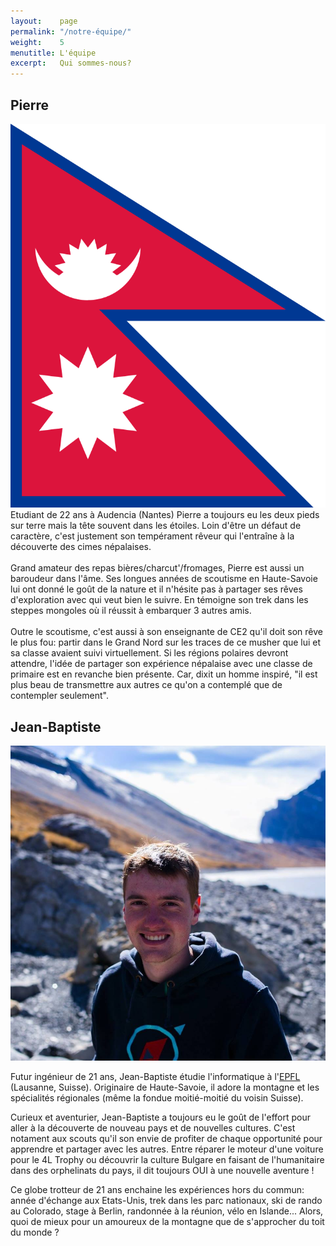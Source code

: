 ```yaml
---
layout:    page
permalink: "/notre-équipe/"
weight:    5
menutitle: L'équipe
excerpt:   Qui sommes-nous?
---
```


## Pierre

<p><img class="img-people" src="/media/img/flag.png#right"> 
Etudiant de 22 ans à Audencia (Nantes) Pierre a toujours eu les deux pieds sur terre mais la tête souvent dans les étoiles. Loin d'être un défaut de caractère, c'est justement son tempérament rêveur qui l'entraîne à la découverte des cimes népalaises.<br/><br/>
Grand amateur des repas bières/charcut'/fromages, Pierre est aussi un baroudeur dans l'âme. Ses longues années de scoutisme en Haute-Savoie lui ont donné le goût de la nature et il n'hésite pas à partager ses rêves d'exploration avec qui veut bien le suivre. En témoigne son trek dans les steppes mongoles où il réussit à embarquer 3 autres amis.<br/><br/>
Outre le scoutisme, c'est aussi à son enseignante de CE2 qu'il doit son rêve le plus fou: partir dans le Grand Nord sur les traces de ce musher que lui et sa classe avaient suivi virtuellement. Si les régions polaires devront attendre, l'idée de partager son expérience népalaise avec une classe de primaire est en revanche  bien présente. Car, dixit un homme inspiré, "il est plus beau de transmettre aux autres ce qu'on a contemplé que de contempler seulement".</p>

## Jean-Baptiste

<img class="img-people" src="../media/img/jb.jpg#right"/> 

Futur ingénieur de 21 ans, Jean-Baptiste étudie l'informatique à l'[EPFL](https://www.epfl.ch/) (Lausanne, Suisse). Originaire de Haute-Savoie, il adore la montagne et les spécialités régionales (même la fondue moitié-moitié du voisin Suisse). 

Curieux et aventurier, Jean-Baptiste a toujours eu le goût de l'effort pour aller à la découverte de nouveau pays et de nouvelles cultures. C'est notament aux scouts qu'il son envie de profiter de chaque  opportunité pour apprendre et partager avec les autres. Entre réparer le moteur d'une voiture pour le 4L Trophy ou découvrir la culture Bulgare en faisant de l'humanitaire dans des orphelinats du pays, il dit toujours OUI à une nouvelle aventure !

Ce globe trotteur de 21 ans enchaine les expériences hors du commun: année d'échange aux Etats-Unis, trek dans les parc nationaux, ski de rando au Colorado, stage à Berlin, randonnée à la réunion, vélo en Islande... Alors, quoi de mieux pour un amoureux de la montagne que de s'approcher du toit du monde ?

